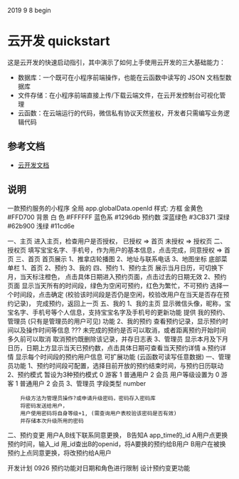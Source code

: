2019 9 8 begin

# 云开发 quickstart

这是云开发的快速启动指引，其中演示了如何上手使用云开发的三大基础能力：

- 数据库：一个既可在小程序前端操作，也能在云函数中读写的 JSON 文档型数据库
- 文件存储：在小程序前端直接上传/下载云端文件，在云开发控制台可视化管理
- 云函数：在云端运行的代码，微信私有协议天然鉴权，开发者只需编写业务逻辑代码

## 参考文档

- [云开发文档](https://developers.weixin.qq.com/miniprogram/dev/wxcloud/basis/getting-started.html)

## 说明
一款预约服务的小程序
全局 app.globalData.openId
样式:
    方框      金黄色      #FFD700
    背景      白 色       #FFFFFF
              蓝色系      #1296db
    预约数    深蓝绿色     #3CB371
              深绿        #62b900
              浅绿        #11cd6e

一、主页
    进入主页，检查用户是否授权，
      已授权 => 首页
      未授权 => 授权页
二、授权页
    填写宝宝名字、手机号，作为用户的基本信息，点击完成，同意授权 => 首页
三、首页
    首页展示
      1、推拿店轮播图
      2、地址与联系电话
      3、地图坐标
    底部菜单栏
      1、首页
      2、预约
      3、我的
四、预约
    1、预约主页
        展示当月日历，可切换下月，当天标注橙色，
        点击具体日期进入预约页面，点击过去的日期无效
    2、预约页面
        显示当天所有的时间段，绿色为空闲可预约，红色为繁忙，不可预约
        选择一个时间段，点击确定 (校验该时间段是否仍是空闲，校验改用户在当天是否存在预约记录)，
        完成预约，返回上一页
五、我的
    1、我的主页
        显示微信头像，昵称，宝宝名字、手机号等个人信息，支持宝宝名字及手机号的更新功能
        提供 我的预约、管理员 (只有是管理员的用户可见) 功能
    2、我的预约
        查看预约记录，显示预约时间以及操作时间等信息
        ??? 未完成的预约是否可以取消，或者距离预约开始时间多久前可以取消
        取消预约既删除该记录，并存日志表
    3、管理员
        显示本月及下月日历，日期上方显示当天已预约数，点击具体日期可查看当天预约详情
        a.预约详情
            显示每个时间段的预约用户信息
可扩展功能 (云函数可读写任意数据)
一、管理员功能
    1、预约时间段可配置，选择目前开放的预约结束时间，与预约日历联动
    2、预约模式
        暂设为3种预约模式
            0 游客 1 普通用户 2 会员
        用户等级设置为
            0 游客 1 普通用户 2 会员  3、管理员   字段类型 number

        升级方法为管理员操作?或申请升级密码，密码存入密码库
        将密码发送给用户，
        用户使用密码将自身等级+1, (需查询用户表校验该密码是否有效)
        并存储本次升级所用的密码  
   
二、预约变更
    用户A,B线下联系同意更换，
    B告知A app_time的_id
    A用户点更换预约时间，输入_id
    用_id查出B的openid，将A要换的预约给B用户
    B用户在被换预约上点同意更换，将改预约给A用户

开发计划 0926
    预约功能对日期和角色进行限制
    设计预约变更功能

